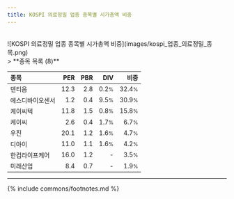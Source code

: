 ```yaml
---
title: KOSPI 의료정밀 업종 종목별 시가총액 비중
---
```

<br>
![KOSPI 의료정밀 업종 종목별 시가총액 비중](images/kospi_업종_의료정밀_종목.png)
<br>
> **종목 목록 (8)**<a id="list"></a>

| **종목** | **PER** | **PBR** | **DIV** | **비중** |
| :------- | ------: | ------: | ------: | -------: |
| 덴티움 | 12.3<small></small> | 2.8<small></small> | 0.2<small>%</small> | 32.4<small>%</small> |
| 에스디바이오센서 | 1.2<small></small> | 0.4<small></small> | 9.5<small>%</small> | 30.9<small>%</small> |
| 케이씨텍 | 11.8<small></small> | 1.5<small></small> | 0.8<small>%</small> | 15.8<small>%</small> |
| 케이씨 | 2.6<small></small> | 0.4<small></small> | 1.7<small>%</small> | 6.7<small>%</small> |
| 우진 | 20.1<small></small> | 1.2<small></small> | 1.6<small>%</small> | 4.7<small>%</small> |
| 디아이 | 11.0<small></small> | 1.1<small></small> | 1.6<small>%</small> | 4.2<small>%</small> |
| 한컴라이프케어 | 16.0<small></small> | 1.2<small></small> | - | 3.5<small>%</small> |
| 미래산업 | 8.4<small></small> | 0.7<small></small> | - | 1.9<small>%</small> |

---
{% include commons/footnotes.md %}